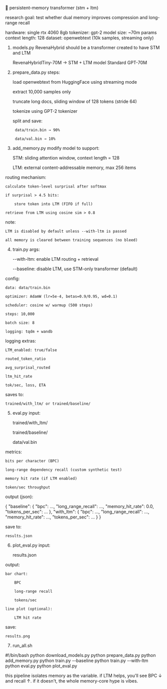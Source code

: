 🧠 persistent-memory transformer (stm + ltm)

research goal: test whether dual memory improves compression and long-range recall

hardware: single rtx 4060 8gb
tokenizer: gpt-2
model size: ~70m params
context length: 128
dataset: openwebtext (10k samples, streaming only)
1. models.py
RevenaHybrid should be a transformer created to have STM and LTM

    RevenaHybridTiny-70M → STM + LTM model 
    Standard GPT-70M

2. prepare_data.py
steps:

    load openwebtext from HuggingFace using streaming mode

    extract 10,000 samples only

    truncate long docs, sliding window of 128 tokens (stride 64)

    tokenize using GPT-2 tokenizer

    split and save:

        data/train.bin → 90%

        data/val.bin → 10%

3. add_memory.py
modify model to support:

    STM: sliding attention window, context length = 128

    LTM: external content-addressable memory, max 256 items

routing mechanism:

    calculate token-level surprisal after softmax

    if surprisal > 4.5 bits:

        store token into LTM (FIFO if full)

    retrieve from LTM using cosine sim > 0.8

note:

    LTM is disabled by default unless --with-ltm is passed

    all memory is cleared between training sequences (no bleed)

4. train.py
args:

    --with-ltm: enable LTM routing + retrieval

    --baseline: disable LTM, use STM-only transformer (default)

config:

    data: data/train.bin

    optimizer: AdamW (lr=5e-4, betas=0.9/0.95, wd=0.1)

    scheduler: cosine w/ warmup (500 steps)

    steps: 10,000

    batch size: 8

    logging: tqdm + wandb

logging extras:

    LTM_enabled: true/false

    routed_token_ratio

    avg_surprisal_routed

    ltm_hit_rate

    tok/sec, loss, ETA

saves to:

    trained/with_ltm/ or trained/baseline/

5. eval.py
input:

    trained/with_ltm/

    trained/baseline/

    data/val.bin

metrics:

    bits per character (BPC)

    long-range dependency recall (custom synthetic test)

    memory hit rate (if LTM enabled)

    token/sec throughput

output (json):

{
  "baseline": {
    "bpc": ...,
    "long_range_recall": ...,
    "memory_hit_rate": 0.0,
    "tokens_per_sec": ...
  },
  "with_ltm": {
    "bpc": ...,
    "long_range_recall": ...,
    "memory_hit_rate": ...,
    "tokens_per_sec": ...
  }
}

save to:

    results.json

6. plot_eval.py
input:

    results.json

output:

    bar chart:

        BPC

        long-range recall

        tokens/sec

    line plot (optional):

        LTM hit rate

save:

    results.png

7. run_all.sh

#!/bin/bash
python download_models.py
python prepare_data.py
python add_memory.py
python train.py --baseline
python train.py --with-ltm
python eval.py
python plot_eval.py

this pipeline isolates memory as the variable. if LTM helps, you'll see BPC ↓ and recall ↑. if it doesn't, the whole memory-core hype is vibes.